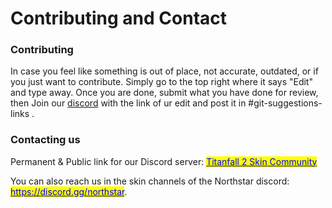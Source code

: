 # Contributing and Contact

### Contributing

In case you feel like something is out of place, not accurate, outdated, or if you just want to contribute. Simply go to the top right where it says "Edit" and type away. Once you are done, submit what you have done for review, then Join our [discord](https://discord.gg/McPneWpSTJ)  with the link of ur edit and post it in #git-suggestions-links .

### Contacting us

Permanent & Public link for our Discord server: [<mark style="color:blue;">Titanfall 2 Skin Community</mark>](https://discord.gg/v9WCVdzh)<mark style="color:blue;"></mark>

You can also reach us in the skin channels of the Northstar discord: [<mark style="color:blue;">https://discord.gg/northstar</mark>](https://discord.gg/northstar).
